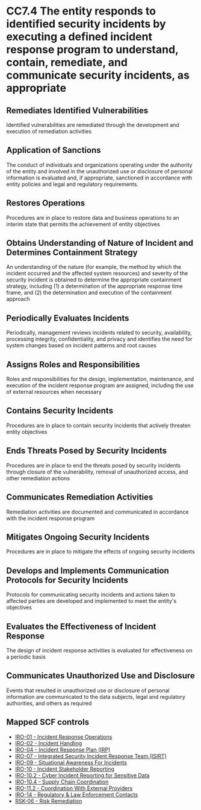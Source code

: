 # CC7.4 The entity responds to identified security incidents by executing a defined incident response program to understand, contain, remediate, and communicate security incidents, as appropriate
## Remediates Identified Vulnerabilities
Identified vulnerabilities are remediated through the development and execution of remediation activities
## Application of Sanctions
The conduct of individuals and organizations operating under the authority of the entity and involved in the unauthorized use or disclosure of personal information is evaluated and, if appropriate, sanctioned in accordance with entity policies and legal and regulatory requirements.
## Restores Operations
Procedures are in place to restore data and business operations to an interim state that permits the achievement of entity objectives
## Obtains Understanding of Nature of Incident and Determines Containment Strategy
An understanding of the nature (for example, the method by which the incident occurred and the affected system resources) and severity of the security incident is obtained to determine the appropriate containment strategy, including (1) a determination of the appropriate response time frame, and (2) the determination and execution of the containment approach
## Periodically Evaluates Incidents
Periodically, management reviews incidents related to security, availability, processing integrity, confidentiality, and privacy and identifies the need for system changes based on incident patterns and root causes
## Assigns Roles and Responsibilities
Roles and responsibilities for the design, implementation, maintenance, and execution of the incident response program are assigned, including the use of external resources when necessary
## Contains Security Incidents
Procedures are in place to contain security incidents that actively threaten entity objectives
## Ends Threats Posed by Security Incidents
Procedures are in place to end the threats posed by security incidents through closure of the vulnerability, removal of unauthorized access, and other remediation actions
## Communicates Remediation Activities
Remediation activities are documented and communicated in accordance with the incident response program
## Mitigates Ongoing Security Incidents
Procedures are in place to mitigate the effects of ongoing security incidents
## Develops and Implements Communication Protocols for Security Incidents
Protocols for communicating security incidents and actions taken to affected parties are developed and implemented to meet the entity's objectives
## Evaluates the Effectiveness of Incident Response
The design of incident response activities is evaluated for effectiveness on a periodic basis
## Communicates Unauthorized Use and Disclosure
Events that resulted in unauthorized use or disclosure of personal information are communicated to the data subjects, legal and regulatory authorities, and others as required
## Mapped SCF controls
- [IRO-01 - Incident Response Operations](../scf/iro-01-incidentresponseoperations.md)
- [IRO-02 - Incident Handling](../scf/iro-02-incidenthandling.md)
- [IRO-04 - Incident Response Plan (IRP)](../scf/iro-04-incidentresponseplan(irp).md)
- [IRO-07 - Integrated Security Incident Response Team (ISIRT)](../scf/iro-07-integratedsecurityincidentresponseteam(isirt).md)
- [IRO-09 - Situational Awareness For Incidents](../scf/iro-09-situationalawarenessforincidents.md)
- [IRO-10 - Incident Stakeholder Reporting](../scf/iro-10-incidentstakeholderreporting.md)
- [IRO-10.2 - Cyber Incident Reporting for Sensitive Data](../scf/iro-102-cyberincidentreportingforsensitivedata.md)
- [IRO-10.4 - Supply Chain Coordination](../scf/iro-104-supplychaincoordination.md)
- [IRO-11.2 - Coordination With External Providers](../scf/iro-112-coordinationwithexternalproviders.md)
- [IRO-14 - Regulatory & Law Enforcement Contacts](../scf/iro-14-regulatory&lawenforcementcontacts.md)
- [RSK-06 - Risk Remediation](../scf/rsk-06-riskremediation.md)